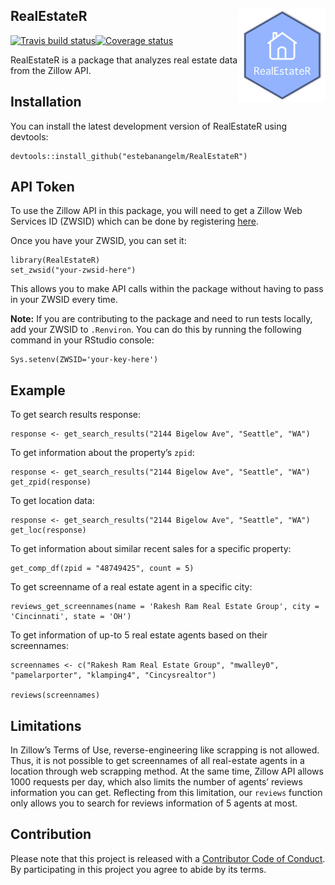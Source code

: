 <!-- README.md is generated from README.Rmd. Please edit that file -->
RealEstateR <img src="man/figures/realestater_logo.png" align="right" width="140" />
------------------------------------------------------------------------------------

[![Travis build
status](https://travis-ci.org/estebanangelm/RealEstateR.svg?branch=master)](https://travis-ci.org/estebanangelm/RealEstateR)[![Coverage
status](https://codecov.io/gh/estebanangelm/RealEstateR/branch/master/graph/badge.svg)](https://codecov.io/github/estebanangelm/RealEstateR?branch=master)

RealEstateR is a package that analyzes real estate data from the Zillow
API.

Installation
------------

You can install the latest development version of RealEstateR using
devtools:

    devtools::install_github("estebanangelm/RealEstateR")

API Token
---------

To use the Zillow API in this package, you will need to get a Zillow Web
Services ID (ZWSID) which can be done by registering
[here](http://www.zillow.com/webservice/Registration.htm).

Once you have your ZWSID, you can set it:

    library(RealEstateR)
    set_zwsid("your-zwsid-here")

This allows you to make API calls within the package without having to
pass in your ZWSID every time.

**Note:** If you are contributing to the package and need to run tests
locally, add your ZWSID to `.Renviron`. You can do this by running the
following command in your RStudio console:

    Sys.setenv(ZWSID='your-key-here')

Example
-------

To get search results response:

    response <- get_search_results("2144 Bigelow Ave", "Seattle", "WA")

To get information about the property’s `zpid`:

    response <- get_search_results("2144 Bigelow Ave", "Seattle", "WA")
    get_zpid(response)

To get location data:

    response <- get_search_results("2144 Bigelow Ave", "Seattle", "WA")
    get_loc(response)

To get information about similar recent sales for a specific property:

    get_comp_df(zpid = "48749425", count = 5)

To get screenname of a real estate agent in a specific city:

    reviews_get_screennames(name = 'Rakesh Ram Real Estate Group', city = 'Cincinnati', state = 'OH')

To get information of up-to 5 real estate agents based on their
screennames:

    screennames <- c("Rakesh Ram Real Estate Group", "mwalley0", "pamelarporter", "klamping4", "Cincysrealtor")

    reviews(screennames)

Limitations
-----------

In Zillow’s Terms of Use, reverse-engineering like scrapping is not
allowed. Thus, it is not possible to get screennames of all real-estate
agents in a location through web scrapping method. At the same time,
Zillow API allows 1000 requests per day, which also limits the number of
agents’ reviews information you can get. Reflecting from this
limitation, our `reviews` function only allows you to search for reviews
information of 5 agents at most.

Contribution
------------

Please note that this project is released with a [Contributor Code of
Conduct](CODE_OF_CONDUCT.md). By participating in this project you agree
to abide by its terms.
